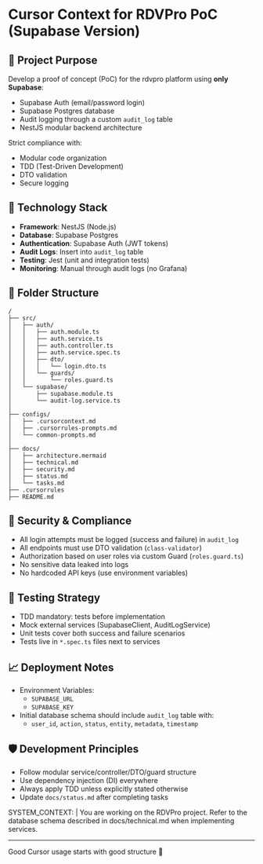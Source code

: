# Cursor Context for RDVPro PoC (Supabase Version)

## 🧭 Project Purpose
Develop a proof of concept (PoC) for the rdvpro platform using **only Supabase**:
- Supabase Auth (email/password login)
- Supabase Postgres database
- Audit logging through a custom `audit_log` table
- NestJS modular backend architecture

Strict compliance with:
- Modular code organization
- TDD (Test-Driven Development)
- DTO validation
- Secure logging

## 🧱 Technology Stack
- **Framework**: NestJS (Node.js)
- **Database**: Supabase Postgres
- **Authentication**: Supabase Auth (JWT tokens)
- **Audit Logs**: Insert into `audit_log` table
- **Testing**: Jest (unit and integration tests)
- **Monitoring**: Manual through audit logs (no Grafana)

## 📂 Folder Structure
```
/
├── src/
│   ├── auth/
│   │   ├── auth.module.ts
│   │   ├── auth.service.ts
│   │   ├── auth.controller.ts
│   │   ├── auth.service.spec.ts
│   │   ├── dto/
│   │   │   └── login.dto.ts
│   │   └── guards/
│   │       └── roles.guard.ts
│   └── supabase/
│       ├── supabase.module.ts
│       └── audit-log.service.ts
│
├── configs/
│   ├── .cursorcontext.md
│   ├── .cursorrules-prompts.md
│   └── common-prompts.md
│
├── docs/
│   ├── architecture.mermaid
│   ├── technical.md
│   ├── security.md
│   ├── status.md
│   └── tasks.md
├── .cursorrules
├── README.md
```

## 🔐 Security & Compliance
- All login attempts must be logged (success and failure) in `audit_log`
- All endpoints must use DTO validation (`class-validator`)
- Authorization based on user roles via custom Guard (`roles.guard.ts`)
- No sensitive data leaked into logs
- No hardcoded API keys (use environment variables)

## 🧪 Testing Strategy
- TDD mandatory: tests before implementation
- Mock external services (SupabaseClient, AuditLogService)
- Unit tests cover both success and failure scenarios
- Tests live in `*.spec.ts` files next to services

## 📈 Deployment Notes
- Environment Variables:
  - `SUPABASE_URL`
  - `SUPABASE_KEY`
- Initial database schema should include `audit_log` table with:
  - `user_id`, `action`, `status`, `entity`, `metadata`, `timestamp`

## 🛡️ Development Principles
- Follow modular service/controller/DTO/guard structure
- Use dependency injection (DI) everywhere
- Always apply TDD unless explicitly stated otherwise
- Update `docs/status.md` after completing tasks

SYSTEM_CONTEXT: |
  You are working on the RDVPro project. Refer to the database schema described in docs/technical.md when implementing services.

---

Good Cursor usage starts with good structure 🚀
